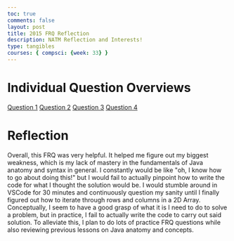 ```yaml
---
toc: true
comments: false
layout: post
title: 2015 FRQ Reflection 
description: NATM Reflection and Interests!
type: tangibles
courses: { compsci: {week: 33} }
---
```


# Individual Question Overviews

[Question 1](https://h4seeb-cmd.github.io/CSA-BLOG/2024/02/21/q1-2015_IPYNB_2_.html)
[Question 2](https://h4seeb-cmd.github.io/CSA-BLOG/2024/02/21/q2-2015_IPYNB_2_.html)
[Question 3](https://h4seeb-cmd.github.io/CSA-BLOG/2024/02/21/q3-2015_IPYNB_2_.html)
[Question 4](https://h4seeb-cmd.github.io/CSA-BLOG/2024/02/21/q4-2015_IPYNB_2_.html)

# Reflection

Overall, this FRQ was very helpful. It helped me figure out my biggest weakness, which is my lack of mastery in the fundamentals of Java anatomy and syntax in general. I constantly would be like "oh, I know how to go about doing this!" but I would fail to actually pinpoint how to write the code for what I thought the solution would be. I would stumble around in VSCode for 30 minutes and continuously question my sanity until I finally figured out how to iterate through rows and columns in a 2D Array. Conceptually, I seem to have a good grasp of what it is I need to do to solve a problem, but in practice, I fail to actually write the code to carry out said solution. To alleviate this, I plan to do lots of practice FRQ questions while also reviewing previous lessons on Java anatomy and concepts.